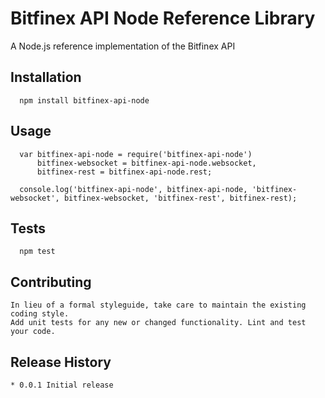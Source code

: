 Bitfinex API Node Reference Library
=========

A Node.js reference implementation of the Bitfinex API

## Installation
```
  npm install bitfinex-api-node
```
## Usage
```
  var bitfinex-api-node = require('bitfinex-api-node')
      bitfinex-websocket = bitfinex-api-node.websocket,
      bitfinex-rest = bitfinex-api-node.rest;

  console.log('bitfinex-api-node', bitfinex-api-node, 'bitfinex-websocket', bitfinex-websocket, 'bitfinex-rest', bitfinex-rest);
```
## Tests
```
  npm test
```
## Contributing
```
In lieu of a formal styleguide, take care to maintain the existing coding style.
Add unit tests for any new or changed functionality. Lint and test your code.
```
## Release History
```
* 0.0.1 Initial release
```